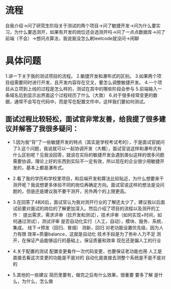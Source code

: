 # 流程
自我介绍->问了研究生阶段关于测试的两个项目->问了敏捷开发->问为什么要实习，为什么要选测开，如果有开发的岗位还会选测开吗->问了一点点数据库->问了前端（不会）->想问点算法，我说我没怎么刷leetcode就没问->闲聊
# 具体问题
1.讲一下关于我的测试项目的流程。
2.敏捷开发和瀑布式的区别。
3.如果两个项目组需要同时进行开发，且开发内容存在交叉，要怎么调整敏捷开发。
4.一个项目从立项到上线的过程是怎么样的，测试在其中的哪些阶段会参与
5.前端输入一条域名后到显示出界面这个过程经历了什么（大致）
6.对于很多经常变更的数据，通常不会写在代码中，而是写在配置文件中。这样我们要如何测试。

## 面试过程比较轻松，面试官非常友善，给我提了很多建议并解答了我很多疑问：
+ 1.因为我“背”了一些敏捷开发的特点（其实是学校考试考的），于是面试官就问了3.这个问题，我说就可以一起协调开发（大概），面试官说这样和瀑布式有什么区别呢？见我没回答，就说在实际的敏捷开发会遇到类似这样的很多问题需要协调，理论上好的东西到实际不一定有效，所以现在的企业很少用敏捷开发的，基本上都是瀑布式。
+ 2.看了我的学历和学校里项目，和后端开发和算法比较贴近，为什么想要来干测开呢？我说想更多体验不同的岗位再确定方向。面试官说这样的想法是没问题的，但是还是建议我不要干测开，另外两个的上限更高。
+ 3.在回答了4和6后，面试官认为我对测开行业的了解还太少了，建议我以后面试前要对面试的岗位的了解更加深入。然后介绍了项目的流程以及测开的工作：
提出需求，需求评审（拉开发和测试），技术评审（如何实现+时间，如何通过测试），测试评审
是否自动化实行（人工，自动），模块、服务、系统、集成。
线下->预发（回归、冒烟）
测新，回归
对老功能设置优先级，因为人力有限
效率+质量balance，这就是自动化
技术手段是为了弥补人力不足
测开，在保证产品能够运行的基础上，保证质量和效率
现在还是偏人工的行业

+ 4.关于配置的测试
配置变更看作一次代码变更，也要保证老功能也用
人工是直接去看这次变更的功能是不是对的
自动化是直接去测整个系统是不是不是对的

+ 5.其他的一些建议
简历里要有，做完之后有什么效果，很重要
要多了解
是什么，为什么，怎么做